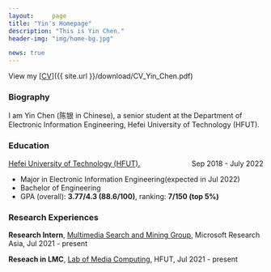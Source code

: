 ```yaml
---
layout:     page
title: "Yin's Homepage"
description: "This is Yin Chen."
header-img: "img/home-bg.jpg"

news: true
---
```


View my [<u>CV</u>]({{ site.url }}/download/CV_Yin_Chen.pdf)

### Biography

I am Yin Chen (陈银 in Chinese), a senior student at the Department of Electronic Information Engineering, Hefei University of Technology (HFUT).

### Education

<p style="text-align:left;"><u><a href="http://en.fhut.edu.cn/">Hefei University of Technology (HFUT).</a></u><span style="float:right;">Sep 2018 - July 2022</span></p>

- Major in Electronic Information Engineering(expected in Jul 2022)
- Bachelor of Engineering
- GPA (overall): **3.77/4.3 (88.6/100)**, ranking: **7/150 (top 5%)**

### Research Experiences


**Research Intern**, [<u>Multimedia Search and Mining Group</u>](https://www.microsoft.com/en-us/research/group/multimedia-search-and-mining/), Microsoft Research Asia, Jul 2021 - present

**Reseach in LMC**, [<u>Lab of Media Computing</u>](https://www.microsoft.com/en-us/research/group/multimedia-search-and-mining/), HFUT, Jul 2021 - present